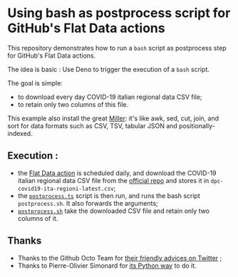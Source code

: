 # Using bash as postprocess script for GitHub's Flat Data actions


This repository demonstrates how to run a `bash` script as postprocess step for GitHub's Flat Data actions.

The idea is basic : Use Deno to trigger the execution of a `bash` script.

The goal is simple:

- to download every day COVID-19 italian regional data CSV file;
- to retain only two columns of this file.

This example also install the great [Miller](https://github.com/johnkerl/miller): it's like awk, sed, cut, join, and sort for data formats such as CSV, TSV, tabular JSON and positionally-indexed.


## Execution :

- the [Flat Data action](.github/workflows/flat.yml) is scheduled daily, and download the COVID-19 italian regional data CSV file from the [official repo](https://github.com/pcm-dpc/COVID-19) and stores it in `dpc-covid19-ita-regioni-latest.csv`;
- the [`postprocess.ts`](./postprocessing.ts) script is then run, and runs the bash script `postprocess.sh`. It also forwards the arguments;
- [`postprocess.sh`](./postprocessing.ts) take the downloaded CSV file and retain only two columns of it.


## Thanks

- Thanks to the Github Octo Team for [their friendly advices on Twitter](https://twitter.com/pierrotsmnrd/status/1394890851659177984?s=20) ;
- Thanks to Pierre-Olivier Simonard for [its Python way](https://github.com/pierrotsmnrd/flat_data_py_example) to do it.
